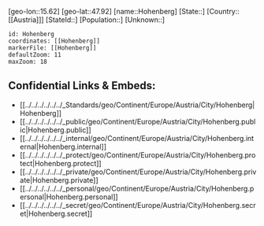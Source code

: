 ﻿---
location: [47.92,15.62]
mapzoom: [7,12] 
mapmarker: city 
type: City
tags:
- geo/City


SpocWebEntityId: 30976
isDeleted: false
confidential: public

---
[geo-lon::15.62]
[geo-lat::47.92]
[name::Hohenberg]
[State::]
[Country::[[Austria]]]
[StateId::]
[Population::]
[Unknown::]


```leaflet
id: Hohenberg
coordinates: [[Hohenberg]]
markerFile: [[Hohenberg]]
defaultZoom: 11 
maxZoom: 18
```


## Confidential Links & Embeds: 
- [[../../../../../../_Standards/geo/Continent/Europe/Austria/City/Hohenberg|Hohenberg]] 
- [[../../../../../../_public/geo/Continent/Europe/Austria/City/Hohenberg.public|Hohenberg.public]] 
- [[../../../../../../_internal/geo/Continent/Europe/Austria/City/Hohenberg.internal|Hohenberg.internal]] 
- [[../../../../../../_protect/geo/Continent/Europe/Austria/City/Hohenberg.protect|Hohenberg.protect]] 
- [[../../../../../../_private/geo/Continent/Europe/Austria/City/Hohenberg.private|Hohenberg.private]] 
- [[../../../../../../_personal/geo/Continent/Europe/Austria/City/Hohenberg.personal|Hohenberg.personal]] 
- [[../../../../../../_secret/geo/Continent/Europe/Austria/City/Hohenberg.secret|Hohenberg.secret]] 
